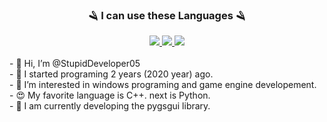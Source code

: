   <h3 align=center>🪒 I can use these Languages 🪒</h3>
  <div align=center>
    <a href="http://www.open-std.org/jtc1/sc22/wg14/">
      <img src="https://img.shields.io/badge/language-gray?style=plastic&logo=c&logoColor=black">
    </a>
    <a href="https://isocpp.org/">
      <img src="https://img.shields.io/badge/C++-blue?style=plastic&logo=c%2B%2B&logoColor=00599c">
    </a>
    <a href="https://www.python.org/">
      <img src="https://img.shields.io/badge/Python-yellow?style=plastic&logo=python&logoColor=00599c">
    </a>
    <br>
    <br>
  </div>
  <div>
- 👋 Hi, I’m @StupidDeveloper05 <br>
- 🐣 I started programing 2 years (2020 year) ago. <br>
- 👀 I’m interested in windows programing and game engine developement. <br>
- 😍 My favorite language is C++. next is Python. <br>
- 🌱 I am currently developing the pygsgui library. <br>
</div>
